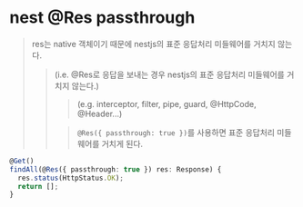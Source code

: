 # nest @Res passthrough

> res는 native 객체이기 때문에 nestjs의 표준 응답처리 미들웨어를 거치지 않는다.
>
> > (i.e. @Res로 응답을 보내는 경우 nestjs의 표준 응답처리 미들웨어를 거치지 않는다.)
> >
> > > (e.g. interceptor, filter, pipe, guard, @HttpCode, @Header...)
> >
> > > `@Res({ passthrough: true })`를 사용하면 표준 응답처리 미들웨어를 거치게 된다.

```ts
@Get()
findAll(@Res({ passthrough: true }) res: Response) {
  res.status(HttpStatus.OK);
  return [];
}
```
